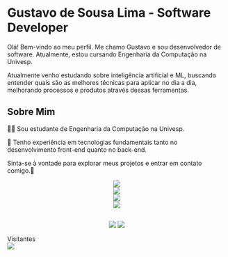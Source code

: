 # Gustavo de Sousa Lima - Software Developer

Olá! Bem-vindo ao meu perfil. Me chamo Gustavo e sou desenvolvedor de software. Atualmente, estou cursando Engenharia da Computação na Univesp.

Atualmente venho estudando sobre inteligência artificial e ML, buscando entender quais são as melhores técnicas para aplicar no dia a dia, melhorando processos e produtos através dessas ferramentas.

## Sobre Mim
👨‍🎓 Sou estudante de Engenharia da Computação na Univesp.

🚀 Tenho experiência em tecnologias fundamentais tanto no desenvolvimento front-end quanto no back-end.

Sinta-se à vontade para explorar meus projetos e entrar em contato comigo.👋

<p align="center">
  <a href="https://skillicons.dev">
    <img src="https://skillicons.dev/icons?i=html,css" /><br/>
    <img src="https://skillicons.dev/icons?i=js,git,mysql,postgres" /><br/>
    <img src="https://skillicons.dev/icons?i=java,spring,aws,gcp,docker,linux" /><br/>
    <img src="https://skillicons.dev/icons?i=mongodb,firebase,nodejs,react,vite,ts,py,go" />
  </a>
</p>
  
  ##
 
<div align="center"> 
  <a href = "mailto:gustavdesousalima@gmail.com"><img src="https://img.shields.io/badge/-Gmail-%23333?style=for-the-badge&logo=gmail&logoColor=white" target="_blank"></a>
  <a href="https://www.linkedin.com/in/Gustavo-Developer" target="_blank"><img src="https://img.shields.io/badge/-LinkedIn-%230077B5?style=for-the-badge&logo=linkedin&logoColor=white" target="_blank"></a> 
  
</div>

<p > 
  Visitantes<br>
  <img src="https://profile-counter.glitch.me/gustavodesousalima/count.svg" />
</p>
